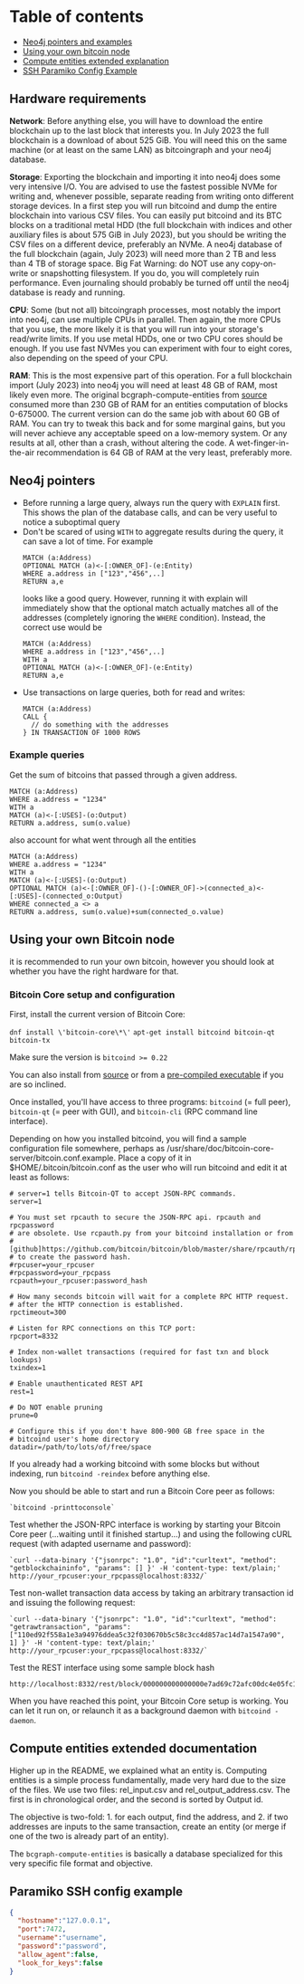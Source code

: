 # Table of contents
- [Neo4j pointers and examples](#neo4j-pointers)
- [Using your own bitcoin node](#own-bitcoin-node)
- [Compute entities extended explanation](#entities-process)
- [SSH Paramiko Config Example](#ssh-config)

<a name="hardware-requirements"></a>
## Hardware requirements

**Network**: Before anything else, you will have to download the entire blockchain up to the last block that interests
you. In July 2023 the full blockchain is a download of about 525 GiB. You will need this on the same machine (or at
least on the same LAN) as bitcoingraph and your neo4j database.

**Storage**: Exporting the blockchain and importing it into neo4j does some very intensive I/O. You are advised to use
the fastest possible NVMe for writing and, whenever possible, separate reading from writing onto different storage
devices. In a first step you will run bitcoind and dump the entire blockchain into various CSV files. You can easily put
bitcoind and its BTC blocks on a traditional metal HDD (the full blockchain with indices and other auxiliary files is
about 575 GiB in July 2023), but you should be writing the CSV files on a different device, preferably an NVMe. A neo4j
database of the full blockchain (again, July 2023) will need more than 2 TB and less than 4 TB of storage space. Big Fat
Warning: do NOT use any copy-on-write or snapshotting filesystem. If you do, you will completely ruin performance. Even
journaling should probably be turned off until the neo4j database is ready and running.

**CPU**: Some (but not all) bitcoingraph processes, most notably the import into neo4j, can use multiple CPUs in
parallel. Then again, the more CPUs that you use, the more likely it is that you will run into your storage's read/write
limits. If you use metal HDDs, one or two CPU cores should be enough. If you use fast NVMes you can experiment with four
to eight cores, also depending on the speed of your CPU.

**RAM**: This is the most expensive part of this operation. For a full blockchain import (July 2023) into neo4j you will
need at least 48 GB of RAM, most likely even more. The original bcgraph-compute-entities
from [source](https://github.com/behas/bitcoingraph/tree/master/scripts) consumed more than 230 GB of RAM for an entities
computation of blocks 0-675000. The current version can do the same job with about 60 GB of RAM. You can
try to tweak this back and for some marginal gains, but you will never achieve any acceptable speed on a low-memory
system. Or any results at all, other than a crash, without altering the code. A wet-finger-in-the-air recommendation is
64 GB of RAM at the very least, preferably more.


<a name="neo4j-pointers"></a>
## Neo4j pointers

- Before running a large query, always run the query with `EXPLAIN` first. This shows the plan of the database calls,
  and can be very useful to notice a suboptimal query
- Don't be scared of using `WITH` to aggregate results during the query, it can save a lot of time. For example
   ```cypher
   MATCH (a:Address)
   OPTIONAL MATCH (a)<-[:OWNER_OF]-(e:Entity)
   WHERE a.address in ["123","456",..]
   RETURN a,e
   ```
  looks like a good query. However, running it with explain will immediately show that the optional match actually
  matches all of the addresses (completely ignoring the `WHERE` condition). Instead, the correct use would be
   ```cypher
   MATCH (a:Address)
   WHERE a.address in ["123","456",..]
   WITH a
   OPTIONAL MATCH (a)<-[:OWNER_OF]-(e:Entity)
   RETURN a,e
   ```
- Use transactions on large queries, both for read and writes:
   ```cypher
   MATCH (a:Address)
   CALL {
     // do something with the addresses
   } IN TRANSACTION OF 1000 ROWS 
   ```

### Example queries

Get the sum of bitcoins that passed through a given address.

```cypher
MATCH (a:Address)
WHERE a.address = "1234"
WITH a
MATCH (a)<-[:USES]-(o:Output)
RETURN a.address, sum(o.value)
```

also account for what went through all the entities

```cypher
MATCH (a:Address)
WHERE a.address = "1234"
WITH a
MATCH (a)<-[:USES]-(o:Output)
OPTIONAL MATCH (a)<-[:OWNER_OF]-()-[:OWNER_OF]->(connected_a)<-[:USES]-(connected_o:Output)
WHERE connected_a <> a
RETURN a.address, sum(o.value)+sum(connected_o.value)
```


<a name="own-bitcoin-node"></a>
## Using your own Bitcoin node 

it is recommended to run your own bitcoin, however you should look at whether you have the right hardware for that.

### Bitcoin Core setup and configuration

First, install the current version of Bitcoin Core: 

`dnf install \'bitcoin-core\*\'`
`apt-get install bitcoind bitcoin-qt bitcoin-tx`

Make sure the version is `bitcoind >= 0.22`

You can also install from [source](https://github.com/bitcoin/bitcoin) or from a 
[pre-compiled executable](https://bitcoin.org/en/download) if you are so inclined.

Once installed, you'll have access to three programs: `bitcoind` (= full peer), `bitcoin-qt` (= peer with GUI),
and `bitcoin-cli` (RPC command line interface). 

Depending on how you installed bitcoind, you will find a sample configuration 
file somewhere, perhaps as /usr/share/doc/bitcoin-core-server/bitcoin.conf.example. 
Place a copy of it in $HOME/.bitcoin/bitcoin.conf as the user who will run 
bitcoind and edit it at least as follows:

    # server=1 tells Bitcoin-QT to accept JSON-RPC commands.
    server=1

    # You must set rpcauth to secure the JSON-RPC api. rpcauth and rpcpassword 
    # are obsolete. Use rcpauth.py from your bitcoind installation or from 
    # [github]https://github.com/bitcoin/bitcoin/blob/master/share/rpcauth/rpcauth.py 
    # to create the password hash. 
    #rpcuser=your_rpcuser 
    #rpcpassword=your_rpcpass
    rcpauth=your_rpcuser:password_hash

    # How many seconds bitcoin will wait for a complete RPC HTTP request.
    # after the HTTP connection is established.
    rpctimeout=300

    # Listen for RPC connections on this TCP port:
    rpcport=8332
    
    # Index non-wallet transactions (required for fast txn and block lookups)
    txindex=1

    # Enable unauthenticated REST API
    rest=1

    # Do NOT enable pruning
    prune=0

    # Configure this if you don't have 800-900 GB free space in the 
    # bitcoind user's home directory
    datadir=/path/to/lots/of/free/space

If you already had a working bitcoind with some blocks but without indexing, 
run `bitcoind -reindex` before anything else.

Now you should be able to start and run a Bitcoin Core peer as follows:

    `bitcoind -printtoconsole`

Test whether the JSON-RPC interface is working by starting your Bitcoin Core peer (...waiting until it finished
startup...) and using the following cURL request (with adapted username and password):

    `curl --data-binary '{"jsonrpc": "1.0", "id":"curltext", "method": "getblockchaininfo", "params": [] }' -H 'content-type: text/plain;' http://your_rpcuser:your_rpcpass@localhost:8332/`

Test non-wallet transaction data access by taking an arbitrary transaction id and issuing the following request:

    `curl --data-binary '{"jsonrpc": "1.0", "id":"curltext", "method": "getrawtransaction", "params": ["110ed92f558a1e3a94976ddea5c32f030670b5c58c3cc4d857ac14d7a1547a90", 1] }' -H 'content-type: text/plain;' http://your_rpcuser:your_rpcpass@localhost:8332/`

Test the REST interface using some sample block hash

    http://localhost:8332/rest/block/000000000000000e7ad69c72afc00dc4e05fc15ae3061c47d3591d07c09f2928.json

When you have reached this point, your Bitcoin Core setup is working. You can let it run on, 
or relaunch it as a background daemon with `bitcoind -daemon`.


<a name="entities-process"></a>
## Compute entities extended documentation
Higher up in the README, we explained what an entity is. Computing entities is a simple
process fundamentally, made very hard due to the size of the files. 
We use two files: rel_input.csv and rel_output_address.csv. The first is in
chronological order, and the second is sorted by Output id.

The objective is two-fold: 1. for each output, find the address, and 2. if two addresses
are inputs to the same transaction, create an entity (or merge if one of the two is already
part of an entity).

The `bcgraph-compute-entities` is basically a database specialized for this very specific
file format and objective.


<a name="ssh-config"></a>
## Paramiko SSH config example
```json
{
  "hostname":"127.0.0.1",
  "port":7472,
  "username":"username",
  "password":"password",
  "allow_agent":false,
  "look_for_keys":false
}
```